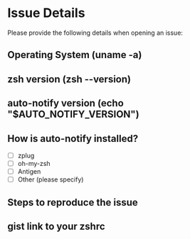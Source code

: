 # Issue Details

Please provide the following details when opening an issue:

## Operating System (uname -a)

## zsh version (zsh --version)

## auto-notify version (echo "$AUTO_NOTIFY_VERSION")

## How is auto-notify installed?

- [ ] zplug
- [ ] oh-my-zsh
- [ ] Antigen
- [ ] Other (please specify)

## Steps to reproduce the issue

## gist link to your zshrc
